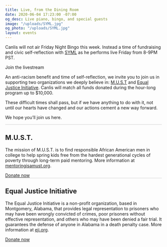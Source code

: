 ```yaml
---
title: Live, from the Dining Room
date: 2020-06-04 17:23:00 -07:00
og_desc: Live piano, bingo, and special guests
image: "/uploads/SYML.jpg"
og_photo: "/uploads/SYML.jpg"
layout: events
---
```


Canlis will not air Friday Night Bingo this week. Instead a time of fundraising and civic self-reflection with <a href="https://www.symlmusic.com/">SYML</a> as he performs live Friday from 8-9PM PST.

<div class="EventsButton mt1 mb6 op30">
  <a class="Caption" target="_blank" >
    Join the livestream
  </a>
</div>

An anti-racism benefit and time of self-reflection, we invite you to join us in supporting two organizations we deeply believe in: <a href="https://www.mentoringisamust.org/">M.U.S.T</a> and <a href="https://eji.org/">Equal Justice Initiative</a>. Canlis will match all funds donated during the hour-long program up to $10,000.

These difficult times shall pass, but if we have anything to do with it, not until our hearts have changed and our actions cement a new way forward.

We hope you’ll join us here.

<div class="mb4" style="width: 100%; background: black; opacity: .2; height: 1px;"></div>

<h2 class="Caption mt2 mb3">M.U.S.T.</h2>

The mission of M.U.S.T. is to find responsible African American men in college to help spring kids free from the hardest generational cycles of poverty through long-term paid mentoring. More information at <a href="https://www.mentoringisamust.org/" target="_blank">mentoringisamust.org</a>.

<div class="EventsButton mt1 mb6">
  <a class="Caption" target="_blank" href="https://canlis.formstack.com/forms/donation_must">
    Donate now
  </a>
</div>

<div class="mb4" style="width: 100%; background: black; opacity: .2; height: 1px;"></div>

<h2 class="Caption mt3 mb3">Equal Justice Initiative</h2>

The Equal Justice Initiative is a non-profit organization, based in Montgomery, Alabama, that provides legal representation to prisoners who may have been wrongly convicted of crimes, poor prisoners without effective representation, and others who may have been denied a fair trial. It guarantees the defense of anyone in Alabama in a death penalty case. More information at <a href="https://eji.org/" target="_blank">eji.org</a>.

<div class="EventsButton mt1 mb10">
  <a class="Caption" target="_blank" href="https://canlis.formstack.com/forms/donation_eji">
    Donate now
  </a>
</div>